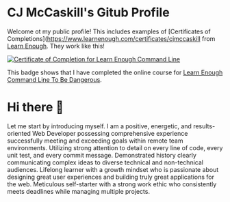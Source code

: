 # CJ McCaskill's Gitub Profile

Welcome ot my public profile! This includes examples of [Certificates of Completions](https://www.learnenough.com/certificates/cjmccaskill from [Learn Enough](https://www.learnenough.com/). They work like this!

<a href="https://www.learnenough.com/certificates/cjmccaskill"><img src="https://www.learnenough.com/certificates/cjmccaskill/command-line-tutorial.svg" alt="Certificate of Completion for Learn Enough Command Line"></a>

This badge shows that I have completed the online course for [Learn Enough Command Line To Be Dangerous](https://www.learnenough.com/command-line).

# Hi there 👋

Let me start by introducing myself. I am a positive, energetic, and results-oriented Web Developer possessing comprehensive experience successfully meeting and exceeding goals within remote team environments. Utilizing strong attention to detail on every line of code, every unit test, and every commit message. Demonstrated history clearly communicating complex ideas to diverse technical and non-technical audiences. Lifelong learner with a growth mindset who is passionate about designing great user experiences and building truly great applications for the web. Meticulous self-starter with a strong work ethic who consistently meets deadlines while managing multiple projects.

<!--
**cjmccaskill/cjmccaskill** is a ✨ _special_ ✨ repository because its `README.md` (this file) appears on your GitHub profile.

Here are some ideas to get you started:

- 🔭 I’m currently working on ...
- 🌱 I’m currently learning ...
- 👯 I’m looking to collaborate on ...
- 🤔 I’m looking for help with ...
- 💬 Ask me about ...
- 📫 How to reach me: ...
- 😄 Pronouns: ...
- ⚡ Fun fact: ...
-->
